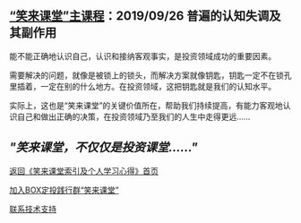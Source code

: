 ## [“笑来课堂”主课程](/xiaolai-main-course-private.md)：2019/09/26 普遍的认知失调及其副作用

能不能正确地认识自己，认识和接纳客观事实，是投资领域成功的重要因素。

需要解决的问题，就像是被锁上的锁头，而解决方案就像钥匙，钥匙一定不在锁孔里插着，一定在别的什么地方。在投资领域，这把钥匙就是我们的认知水平。

实际上，这也是“笑来课堂”的关键价值所在，帮助我们持续提高，有能力客观地认识自己和做出正确的决策，在投资领域乃至我们的人生中走得更远……

## ***"笑来课堂，不仅仅是投资课堂……"***

[返回《笑来课堂索引及个人学习心得》首页](/README.md)

[加入BOX定投践行群“笑来课堂”](/xiaolai-class.md)

[联系技术支持](/contact-info.md)

